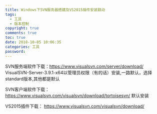 ```yaml
---
title: Windows下SVN服务器搭建及VS2015插件安装联动
tags:
  - 工具
  - 版本控制
copyright: true
comments: true
toc: true
date: 2018-10-05 10:06:35
categories: 工具
password:
---
```


SVN服务端软件下载：https://www.visualsvn.com/server/download/
 VisualSVN-Server-3.9.1-x64以管理员权限（有的话）安装,一路默认，选择standard版本,其他都是默认

SVN客户端软件下载：https://www.visualsvn.com/visualsvn/download/tortoisesvn/
默认安装

VS2015插件下载： https://www.visualsvn.com/visualsvn/download/


